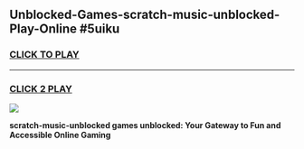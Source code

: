 
## Unblocked-Games-scratch-music-unblocked-Play-Online #5uiku
<h3>
<a href="https://news.freeplayer.one?title=scratch-music-unblocked&ref=3">CLICK TO PLAY</a></h3>
<hr>

<h3>
<a href="https://news.freeplayer.one?title=scratch-music-unblocked&ref=3">CLICK 2 PLAY</a>
  
</h3>

<a href="https://news.freeplayer.one?title=scratch-music-unblocked&ref=3"><img src="https://clearcache.store/games.png"></a>


**scratch-music-unblocked games unblocked: Your Gateway to Fun and Accessible Online Gaming**
